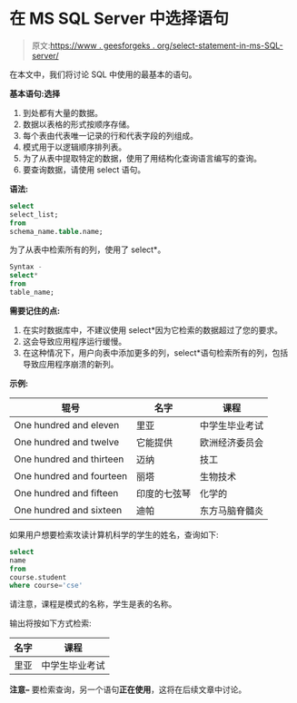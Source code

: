 # 在 MS SQL Server 中选择语句

> 原文:[https://www . geesforgeks . org/select-statement-in-ms-SQL-server/](https://www.geeksforgeeks.org/select-statement-in-ms-sql-server/)

在本文中，我们将讨论 SQL 中使用的最基本的语句。

**基本语句:选择**

1.  到处都有大量的数据。
2.  数据以表格的形式按顺序存储。
3.  每个表由代表唯一记录的行和代表字段的列组成。
4.  模式用于以逻辑顺序排列表。
5.  为了从表中提取特定的数据，使用了用结构化查询语言编写的查询。
6.  要查询数据，请使用 select 语句。

**语法:**

```sql
select 
select_list;
from
schema_name.table.name; 
```

为了从表中检索所有的列，使用了 select*。

```sql
Syntax -
select*
from
table_name; 
```

**需要记住的点:**

1.  在实时数据库中，不建议使用 select*因为它检索的数据超过了您的要求。
2.  这会导致应用程序运行缓慢。
3.  在这种情况下，用户向表中添加更多的列，select*语句检索所有的列，包括导致应用程序崩溃的新列。

**示例:**

<center>

| 辊号 | 名字 | 课程 |
| --- | --- | --- |
| One hundred and eleven | 里亚 | 中学生毕业考试 |
| One hundred and twelve | 它能提供 | 欧洲经济委员会 |
| One hundred and thirteen | 迈纳 | 技工 |
| One hundred and fourteen | 丽塔 | 生物技术 |
| One hundred and fifteen | 印度的七弦琴 | 化学的 |
| One hundred and sixteen | 迪帕 | 东方马脑脊髓炎 |

</center>

如果用户想要检索攻读计算机科学的学生的姓名，查询如下:

```sql
select 
name 
from
course.student
where course='cse' 
```

请注意，课程是模式的名称，学生是表的名称。

输出将按如下方式检索:

<center>

| 名字 | 课程 |
| --- | --- |
| 里亚 | 中学生毕业考试 |

</center>

**注意–**
要检索查询，另一个语句**正在使用**，这将在后续文章中讨论。